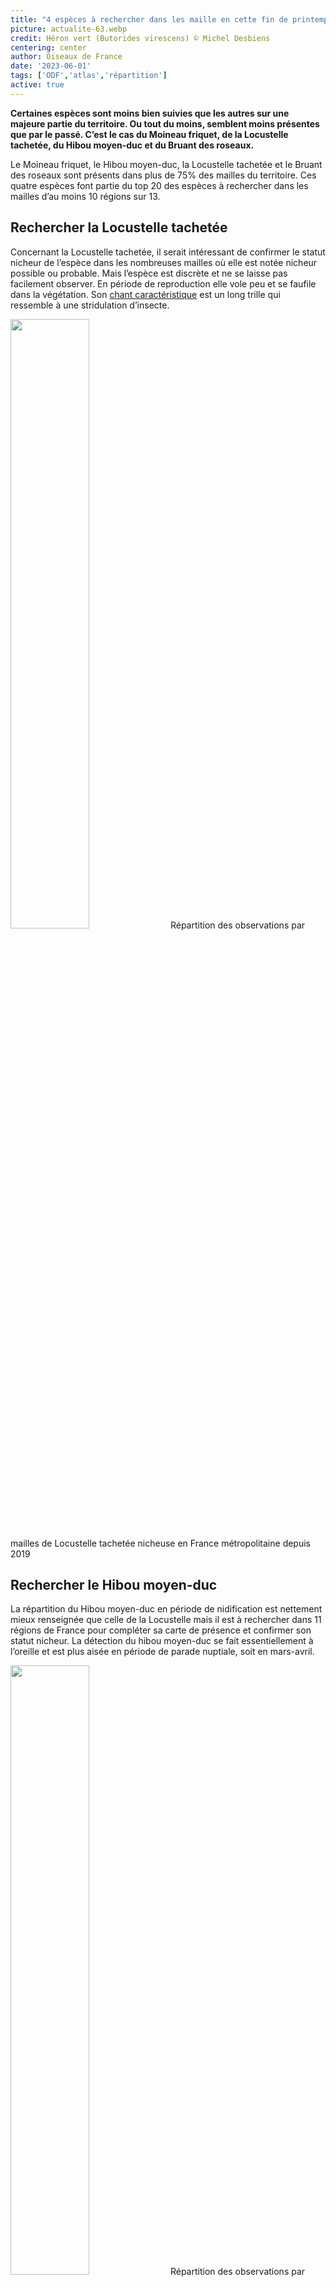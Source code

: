 ```yaml
---
title: "4 espèces à rechercher dans les maille en cette fin de printemps !"
picture: actualite-63.webp
credit: Héron vert (Butorides virescens) © Michel Desbiens
centering: center
author: Oiseaux de France
date: '2023-06-01'
tags: ['ODF','atlas','répartition']
active: true
---
```


**Certaines espèces sont moins bien suivies que les autres sur une majeure partie du territoire. Ou tout du moins, semblent moins présentes que par le passé. C’est le cas du Moineau friquet, de la Locustelle tachetée, du Hibou moyen-duc et du Bruant des roseaux.**

Le Moineau friquet, le Hibou moyen-duc, la Locustelle tachetée et le Bruant des roseaux sont présents dans plus de 75% des mailles du territoire. Ces quatre espèces font partie du top 20 des espèces à rechercher dans les mailles d’au moins 10 régions sur 13.  


## Rechercher la Locustelle tachetée  

Concernant la Locustelle tachetée, il serait intéressant de confirmer le statut nicheur de l’espèce dans les nombreuses mailles où elle est notée nicheur possible ou probable. Mais l’espèce est discrète et ne se laisse pas facilement observer. En période de reproduction elle vole peu et se faufile dans la végétation. Son [chant caractéristique](https://xeno-canto.org/795847) est un long trille qui ressemble à une stridulation d’insecte. 

<img class="InformativePagePicture" style="width: 50%" src="/news/actualite-63-carte-répartition-locustelle.PNG"/>
<span class="InformativePagePictureLegend">Répartition des observations par mailles de Locustelle tachetée nicheuse en France métropolitaine depuis 2019</span>

## Rechercher le Hibou moyen-duc  

La répartition du Hibou moyen-duc en période de nidification est nettement mieux renseignée que celle de la Locustelle mais il est à rechercher dans 11 régions de France pour compléter sa carte de présence et confirmer son statut nicheur. 
La détection du hibou moyen-duc se fait essentiellement à l’oreille et est plus aisée en période de parade nuptiale, soit en mars-avril.  

<img class="InformativePagePicture" style="width: 50%" src="/news/actualite-63-carte-répartition-locustelle.PNG"/>
<span class="InformativePagePictureLegend">Répartition des observations par mailles de Locustelle tachetée nicheuse en France métropolitaine depuis 2019</span>

## Rechercher le Moineau friquet 

Espèce en déclin avéré, le Moineau friquet disparait de nos campagnes. Il est donc important de maintenir un bon niveau de recensement de sa présence ainsi que de son statut nicheur sur le territoire, sachant que sa présence concernait 86 % du territoire avant 2019. Il est souvent présent dans les petites villes ou les villages des zones rurales. Grégaire, il se déplace en bandes, parfois mixtes avec le Moineau domestique. Il faut donc ouvrir l’œil à la vue d’une bande de moineaux ! Un (ou plusieurs) friquets peuvent s’y cacher ! 

<img class="InformativePagePicture" style="width: 50%" src="/news/actualite-63-carte-répartition-locustelle.PNG"/>
<span class="InformativePagePictureLegend">Répartition des observations par mailles de Locustelle tachetée nicheuse en France métropolitaine depuis 2019</span>

## Rechercher le Bruant des roseaux 

Espèce fortement associée aux milieux humides, le Bruant des roseaux est présent dans plus de 76% des mailles du territoire. Recensé majoritairement dans la moitié nord du territoire et sur la côte méditerranéenne, il reste de nombreuses mailles où le statut nicheur n’est pas encore confirmé, notamment dans la partie orientale de son aire de nidification. Il est conseillé de consulter également la liste d’espèce des mailles où il n’est pas. 

<img class="InformativePagePicture" style="width: 50%" src="/news/actualite-63-carte-répartition-locustelle.PNG"/>
<span class="InformativePagePictureLegend">Répartition des observations par mailles de Locustelle tachetée nicheuse en France métropolitaine depuis 2019</span>